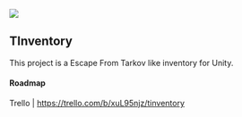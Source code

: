![](https://img.shields.io/static/v1?label=Version&message=0.0.8&color=%3CCOLOR%3E)

## TInventory

This project is a Escape From Tarkov like inventory for Unity. 



#### Roadmap

Trello | https://trello.com/b/xuL95njz/tinventory

